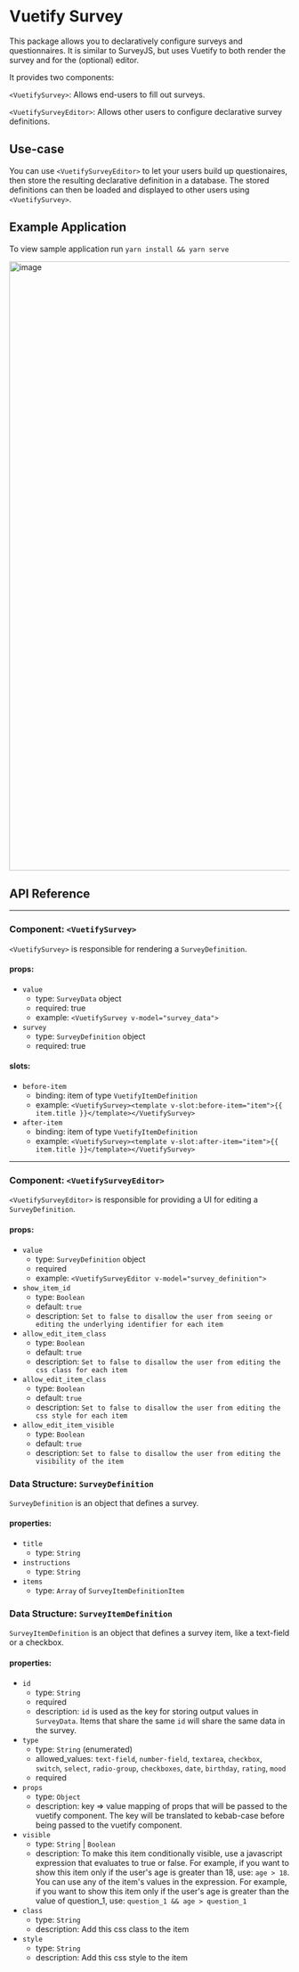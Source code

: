 # Vuetify Survey

This package allows you to declaratively configure surveys and questionnaires. It is similar to SurveyJS, but uses Vuetify to both render the survey and for the (optional) editor. 

It provides two components:

`<VuetifySurvey>`: Allows end-users to fill out surveys.

`<VuetifySurveyEditor>`: Allows other users to configure declarative survey definitions. 

## Use-case

You can use `<VuetifySurveyEditor>` to let your users build up questionaires, then store the resulting declarative definition in a database.  The stored definitions can then be loaded and displayed to other users using `<VuetifySurvey>`. 

## Example Application

To view sample application run `yarn install && yarn serve`

<img width="1094" alt="image" src="https://user-images.githubusercontent.com/207037/212561240-4e29e1d9-4945-49b9-b889-3a54d55f8671.png">

## API Reference

------------------

### Component: `<VuetifySurvey>`

`<VuetifySurvey>` is responsible for rendering a `SurveyDefinition`. 

#### props:
- `value`
     - type: `SurveyData` object
     - required: true
     - example: `<VuetifySurvey v-model="survey_data">`
- `survey`
     - type: `SurveyDefinition` object
     - required: true

#### slots:
 - `before-item`
     - binding: item of type `VuetifyItemDefinition`
     - example: `<VuetifySurvey><template v-slot:before-item="item">{{ item.title }}</template></VuetifySurvey>`
 - `after-item`
     - binding: item of type `VuetifyItemDefinition`
     - example: `<VuetifySurvey><template v-slot:after-item="item">{{ item.title }}</template></VuetifySurvey>`

------------------

### Component: `<VuetifySurveyEditor>`

`<VuetifySurveyEditor>` is responsible for providing a UI for editing a `SurveyDefinition`. 

#### props:
- `value`
     - type: `SurveyDefinition` object
     - required
     - example: `<VuetifySurveyEditor v-model="survey_definition">`
 - `show_item_id`
     - type: `Boolean`
     - default: `true`
     - description: `Set to false to disallow the user from seeing or editing the underlying identifier for each item` 
 - `allow_edit_item_class`
     - type: `Boolean`
     - default: `true`
     - description: `Set to false to disallow the user from editing the css class for each item` 
 - `allow_edit_item_class`
     - type: `Boolean`
     - default: `true`
     - description: `Set to false to disallow the user from editing the css style for each item` 
 - `allow_edit_item_visible`
     - type: `Boolean`
     - default: `true`
     - description: `Set to false to disallow the user from editing the visibility of the item`

### Data Structure: `SurveyDefinition`

`SurveyDefinition` is an object that defines a survey.

#### properties:
- `title`
     - type: `String`
- `instructions`
     - type: `String`
- `items`
     - type: `Array` of `SurveyItemDefinitionItem`

### Data Structure: `SurveyItemDefinition`

`SurveyItemDefinition` is an object that defines a survey item, like a text-field or a checkbox.

#### properties:
- `id`
     - type: `String`
     - required
     - description: `id` is used as the key for storing output values in `SurveyData`. Items that share the same `id` will share the same data in the survey. 
- `type`
     - type: `String` (enumerated)
     - allowed_values: `text-field`, `number-field`, `textarea`, `checkbox`, `switch`, `select`, `radio-group`, `checkboxes`, `date`, `birthday`, `rating`, `mood`
     - required
- `props`
     - type: `Object`
     - description: key => value mapping of props that will be passed to the vuetify component. The key will be translated to kebab-case before being passed to the vuetify component.
 - `visible`
     - type: `String` | `Boolean`
     - description: To make this item conditionally visible, use a javascript expression that evaluates to true or false. For example, if you want to show this item only if the user's age is greater than 18, use: `age > 18`.  You can use any of the item's values in the expression.  For example, if you want to show this item only if the user's age is greater than the value of question_1, use: `question_1 && age > question_1`
 - `class`
     - type: `String`
     - description: Add this css class to the item
 - `style`
     - type: `String`
     - description: Add this css style to the item

